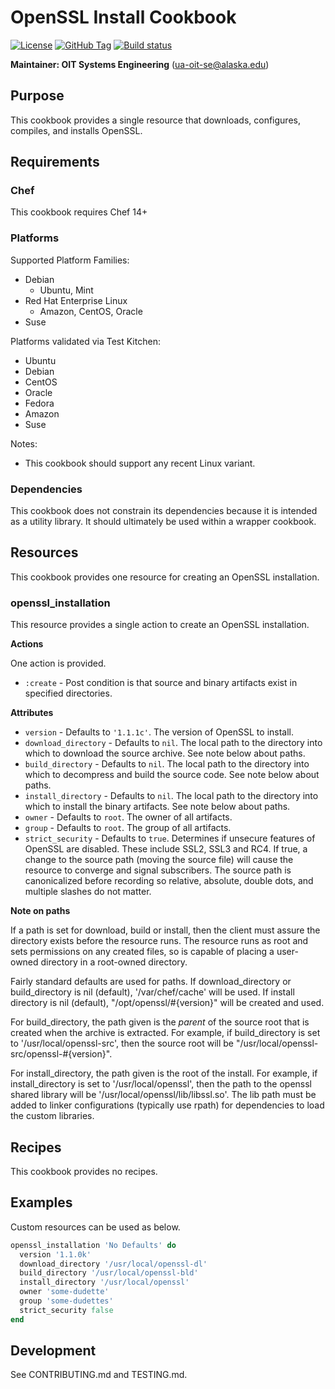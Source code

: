 # OpenSSL Install Cookbook

[![License](https://img.shields.io/github/license/ualaska-it/openssl_install.svg)](https://github.com/ualaska-it/openssl_install)
[![GitHub Tag](https://img.shields.io/github/tag/ualaska-it/openssl_install.svg)](https://github.com/ualaska-it/openssl_install)
[![Build status](https://ci.appveyor.com/api/projects/status/tw56lorxstg0ua5h/branch/master?svg=true)](https://ci.appveyor.com/project/UAlaska/openssl-install/branch/master)

__Maintainer: OIT Systems Engineering__ (<ua-oit-se@alaska.edu>)

## Purpose

This cookbook provides a single resource that downloads, configures, compiles, and installs OpenSSL.

## Requirements

### Chef

This cookbook requires Chef 14+

### Platforms

Supported Platform Families:

* Debian
  * Ubuntu, Mint
* Red Hat Enterprise Linux
  * Amazon, CentOS, Oracle
* Suse

Platforms validated via Test Kitchen:

* Ubuntu
* Debian
* CentOS
* Oracle
* Fedora
* Amazon
* Suse

Notes:

* This cookbook should support any recent Linux variant.

### Dependencies

This cookbook does not constrain its dependencies because it is intended as a utility library.
It should ultimately be used within a wrapper cookbook.

## Resources

This cookbook provides one resource for creating an OpenSSL installation.

### openssl_installation

This resource provides a single action to create an OpenSSL installation.

__Actions__

One action is provided.

* `:create` - Post condition is that source and binary artifacts exist in specified directories.

__Attributes__

* `version` - Defaults to `'1.1.1c'`.
The version of OpenSSL to install.
* `download_directory` - Defaults to `nil`.
The local path to the directory into which to download the source archive.
See note below about paths.
* `build_directory` - Defaults to `nil`.
The local path to the directory into which to decompress and build the source code.
See note below about paths.
* `install_directory` - Defaults to `nil`.
The local path to the directory into which to install the binary artifacts.
See note below about paths.
* `owner` - Defaults to `root`.
The owner of all artifacts.
* `group` - Defaults to `root`.
The group of all artifacts.
* `strict_security` - Defaults to `true`.
Determines if unsecure features of OpenSSL are disabled.
These include SSL2, SSL3 and RC4.
If true, a change to the source path (moving the source file) will cause the resource to converge and signal subscribers.
The source path is canonicalized before recording so relative, absolute, double dots, and multiple slashes do not matter.

__Note on paths__

If a path is set for download, build or install, then the client must assure the directory exists before the resource runs.
The resource runs as root and sets permissions on any created files, so is capable of placing a user-owned directory in a root-owned directory.

Fairly standard defaults are used for paths.
If download_directory or build_directory is nil (default), '/var/chef/cache' will be used.
If install directory is nil (default), "/opt/openssl/#{version}" will be created and used.

For build_directory, the path given is the _parent_ of the source root that is created when the archive is extracted.
For example, if build_directory is set to '/usr/local/openssl-src', then the source root will be "/usr/local/openssl-src/openssl-#{version}".

For install_directory, the path given is the root of the install.
For example, if install_directory is set to '/usr/local/openssl', then the path to the openssl shared library will be '/usr/local/openssl/lib/libssl.so'.
The lib path must be added to linker configurations (typically use rpath) for dependencies to load the custom libraries.

## Recipes

This cookbook provides no recipes.

## Examples

Custom resources can be used as below.

```ruby
openssl_installation 'No Defaults' do
  version '1.1.0k'
  download_directory '/usr/local/openssl-dl'
  build_directory '/usr/local/openssl-bld'
  install_directory '/usr/local/openssl'
  owner 'some-dudette'
  group 'some-dudettes'
  strict_security false
end
```

## Development

See CONTRIBUTING.md and TESTING.md.
